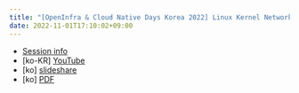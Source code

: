 ```yaml
---
title: "[OpenInfra & Cloud Native Days Korea 2022] Linux Kernel Networking Stack 진입장벽 허물기"
date: 2022-11-01T17:10:02+09:00
---
```


- [Session info](https://2022.openinfradays.kr/session/6)
- [ko-KR] [YouTube](https://youtu.be/f3g1f2tTNDM)
- [ko] [slideshare](https://www.slideshare.net/claudiajkang/openinfra-cloud-native-day-korea-2022-kernel-networking-stack)
- [ko] [PDF](https://claudiajkang.github.io/slides/oicdkorea2022/ko-breaking-down-barriers-to-linux-kernel-networking-stack.pdf)
